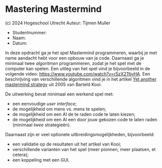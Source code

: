 # Mastering Mastermind


(c) 2024 Hogeschool Utrecht
Auteur: Tijmen Muller

* Studentnummer:
* Naam:
* Datum:


In deze opdracht ga je het spel Mastermind programmeren, waarbij je met name
aandacht hebt voor een opbouw van je code. Daarnaast ga je minimaal twee
_algoritmen_ programmeren, zodat je het spel met de computer kan spelen.
Een uitleg van het spel vind je bijvoorbeeld in de volgende video:
https://www.youtube.com/watch?v=rSzX2TtjvHA. Een beschrijving van verschillende
algoritmen vind je in het artikel
[Yet another mastermind strategy](https://research.rug.nl/en/publications/yet-another-mastermind-strategy)
uit 2005 van Barteld Kooi.

De uitwerking bevat minimaal een werkend spel met:

* een eenvoudige _user interface_;
* de mogelijkheid om mens vs. mens te spelen;
* de mogelijkheid om een AI de te raden code te laten kiezen;
* de mogelijkheid om een AI een door jouw gekozen code te laten raden (minimaal _twee_ strategieën).

Daarnaast zijn er veel optionele uitbreidingsmogelijkheden, bijvoorbeeld:
* een validatie op de resultaten uit het artikel van Kooi;
* verschillende varianten van het spel (meer pionnen, meer plaatsen, et cetera);
* een koppeling met een GUI.
